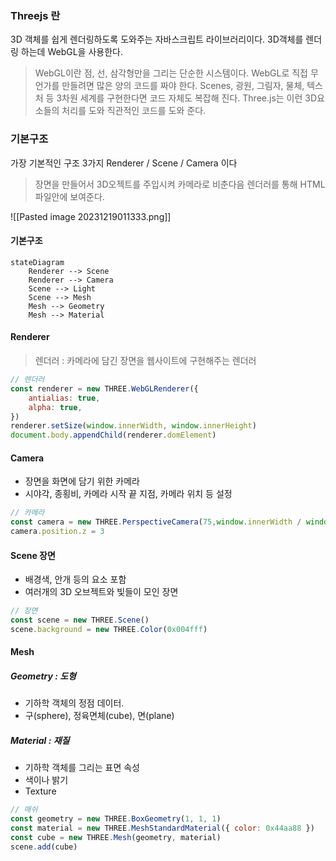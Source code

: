 ### Threejs 란
3D 객체를 쉽게 렌더링하도록 도와주는 자바스크립트 라이브러리이다.
3D객체를 렌더링 하는데 WebGL을 사용한다. 
> WebGL이란 점, 선, 삼각형만을 그리는 단순한 시스템이다.
> WebGL로 직접 무언가를 만들려면 많은 양의 코드를 짜야 한다. Scenes, 광원, 그림자, 물체, 텍스처 등 3차원 세계를 구현한다면 코드 자체도 복잡해 진다. Three.js는 이런 3D요소들의 처리를 도와 직관적인 코드를 도와 준다.

### 기본구조
가장 기본적인 구조 3가지 Renderer / Scene / Camera 이다
> 장면을 만들어서 3D오젝트를 주입시켜 카메라로 비춘다음 렌더러를 통해 HTML파일안에 보여준다.

![[Pasted image 20231219011333.png]]


#### 기본구조
```mermaid
stateDiagram
	Renderer --> Scene 
	Renderer --> Camera
	Scene --> Light
	Scene --> Mesh
	Mesh --> Geometry
	Mesh --> Material
```

#### Renderer 
>렌더러 : 카메라에 담긴 장면을 웹사이트에 구현해주는 렌더러
```js
// 렌더러
const renderer = new THREE.WebGLRenderer({
	antialias: true,
	alpha: true,
})
renderer.setSize(window.innerWidth, window.innerHeight)
document.body.appendChild(renderer.domElement)
```

#### Camera
- 장면을 화면에 담기 위한 카메라
- 시야각, 종횡비, 카메라 시작 끝 지점, 카메라 위치 등 설정
```js
// 카메라
const camera = new THREE.PerspectiveCamera(75,window.innerWidth / window.innerHeight,0.1,1000)
camera.position.z = 3
```

#### Scene 장면
- 배경색, 안개 등의 요소 포함
- 여러개의 3D 오브젝트와 빛들이 모인 장면
```js
// 장면
const scene = new THREE.Scene()
scene.background = new THREE.Color(0x004fff)
```


#### Mesh
##### Geometry : 도형
- 기하학 객체의 정점 데이터.
- 구(sphere), 정육면체(cube), 면(plane)
##### Material :  재질
- 기하학 객체를 그리는 표면 속성
- 색이나 밝기
- Texture
```js
// 매쉬
const geometry = new THREE.BoxGeometry(1, 1, 1)
const material = new THREE.MeshStandardMaterial({ color: 0x44aa88 })
const cube = new THREE.Mesh(geometry, material)
scene.add(cube)
```

